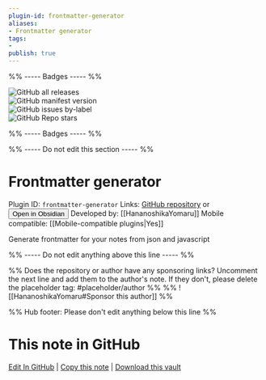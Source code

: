 ```yaml
---
plugin-id: frontmatter-generator
aliases:
- Frontmatter generator
tags: 
- 
publish: true
---
```


%% ----- Badges ----- %%

![GitHub all releases](https://img.shields.io/github/downloads/HananoshikaYomaru/Obsidian-Frontmatter-Generator/total?color=573E7A&logo=github&style=for-the-badge)   
![GitHub manifest version](https://img.shields.io/github/manifest-json/v/HananoshikaYomaru/Obsidian-Frontmatter-Generator?color=573E7A&logo=github&style=for-the-badge)   
![GitHub issues by-label](https://img.shields.io/github/issues/HananoshikaYomaru/Obsidian-Frontmatter-Generator/help%20wanted?color=573E7A&logo=github&style=for-the-badge)   
![GitHub Repo stars](https://img.shields.io/github/stars/HananoshikaYomaru/Obsidian-Frontmatter-Generator?color=573E7A&logo=github&style=for-the-badge)

%% ----- Badges ----- %%

%% ----- Do not edit this section ----- %%

# Frontmatter generator

Plugin ID: `frontmatter-generator`
Links: [GitHub repository](https://github.com/HananoshikaYomaru/Obsidian-Frontmatter-Generator) or [<button id=HH>Open in Obsidian</button>](obsidian://show-plugin?id=frontmatter-generator)
Developed by: [[HananoshikaYomaru]]
Mobile compatible: [[Mobile-compatible plugins|Yes]]

Generate frontmatter for your notes from json and javascript

%% ----- Do not edit anything above this line ----- %% 

%% Does the repository or author have any sponsoring links? Uncomment the next line and add them to the author's note. If they don't, please delete the placeholder tag: #placeholder/author %%
%% ![[HananoshikaYomaru#Sponsor this author]] %%

%% Hub footer: Please don't edit anything below this line %%

# This note in GitHub

<span class="git-footer">[Edit In GitHub](https://github.dev/obsidian-community/obsidian-hub/blob/main/02%20-%20Community%20Expansions/02.05%20All%20Community%20Expansions/Plugins/frontmatter-generator.md "git-hub-edit-note") | [Copy this note](https://raw.githubusercontent.com/obsidian-community/obsidian-hub/main/02%20-%20Community%20Expansions/02.05%20All%20Community%20Expansions/Plugins/frontmatter-generator.md "git-hub-copy-note") | [Download this vault](https://github.com/obsidian-community/obsidian-hub/archive/refs/heads/main.zip "git-hub-download-vault") </span>
